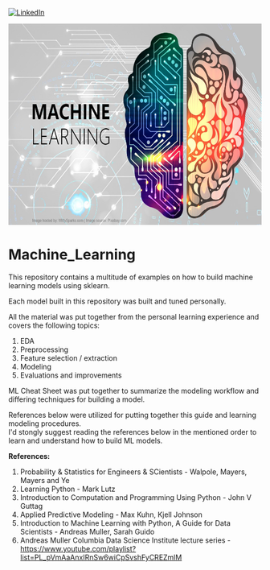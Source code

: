 <!-- PROJECT SHIELDS -->

[linkedin-shield]: https://img.shields.io/badge/-LinkedIn-black.svg?style=for-the-badge&logo=linkedin&colorB=555
[linkedin-url]: https://www.linkedin.com/in/george-matevosyants-621b9651/
[![LinkedIn][linkedin-shield]][linkedin-url]

<!-- PROJECT LOGO -->
<div align="center">
    <img src="images/ML.jpeg" alt="Logo" width="640" height="400">
</div>

# Machine_Learning
This repository contains a multitude of examples on how to build machine learning models using sklearn.  

Each model built in this repository was built and tuned personally.

All the material was put together from the personal learning experience and covers the following topics:
1. EDA
2. Preprocessing
3. Feature selection / extraction
4. Modeling
5. Evaluations and improvements

ML Cheat Sheet was put together to summarize the modeling workflow and differing techniques for building a model.  

References below were utilized for putting together this guide and learning modeling procedures.  
I'd stongly suggest reading the references below in the mentioned order to learn and understand how to build ML models.

<b>References:</b>
1. Probability & Statistics for Engineers & SCientists - Walpole, Mayers, Mayers and Ye
2. Learning Python - Mark Lutz
3. Introduction to Computation and Programming Using Python - John V Guttag
4. Applied Predictive Modeling - Max Kuhn, Kjell Johnson
5. Introduction to Machine Learning with Python, A Guide for Data Scientists - Andreas Muller, Sarah Guido
6. Andreas Muller Columbia Data Science Institute lecture series - https://www.youtube.com/playlist?list=PL_pVmAaAnxIRnSw6wiCpSvshFyCREZmlM
